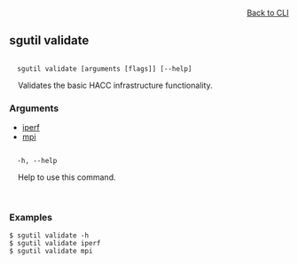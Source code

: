 <div id="readme" class="Box-body readme blob js-code-block-container">
<article class="markdown-body entry-content p-3 p-md-6" itemprop="text">
<p align="right">
<a href="https://github.com/fpgasystems/hacc/blob/main/CLI/README.md#cli">Back to CLI</a>
</p>

## sgutil validate

<code>
  sgutil validate [arguments [flags]] [--help]
</code>
<p>
  &nbsp; &nbsp; Validates the basic HACC infrastructure functionality.
</p>

### Arguments

* [iperf](./sgutil-validate-iperf.md)
* [mpi](./sgutil-validate-mpi.md)

<code>
  -h, --help
</code>
<p>
  &nbsp; &nbsp; Help to use this command.
</p>
<p>
  &nbsp; &nbsp;
</p>


<!-- <code>
  iperf
</code>
<p>
  &nbsp; &nbsp; Measures HACC network performance.
</p>

<code>
  mpi
</code>
<p>
  &nbsp; &nbsp; Validates MPI.
</p> -->

### Examples
```
$ sgutil validate -h
$ sgutil validate iperf
$ sgutil validate mpi
```